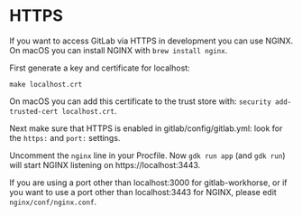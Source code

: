 # HTTPS

If you want to access GitLab via HTTPS in development you can use
NGINX. On macOS you can install NGINX with `brew install nginx`.

First generate a key and certificate for localhost:

```
make localhost.crt
```

On macOS you can add this certificate to the trust store with:
`security add-trusted-cert localhost.crt`.

Next make sure that HTTPS is enabled in gitlab/config/gitlab.yml: look
for the `https:` and `port:` settings.

Uncomment the `nginx` line in your Procfile. Now `gdk run app`
(and `gdk run`) will start NGINX listening on https://localhost:3443.

If you are using a port other than localhost:3000 for
gitlab-workhorse, or if you want to use a port other than
localhost:3443 for NGINX, please edit `nginx/conf/nginx.conf`.
